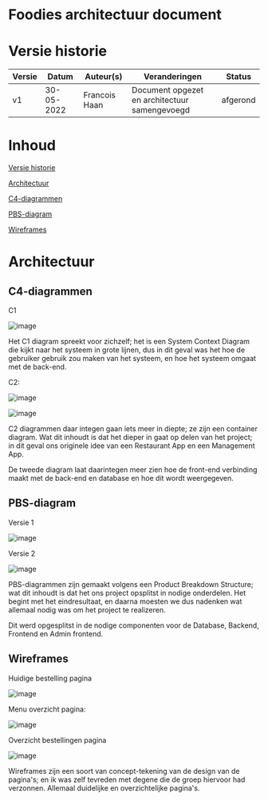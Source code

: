 # Foodies architectuur document

# Versie historie

| **Versie** | **Datum** | **Auteur(s)** | **Veranderingen** | **Status** |
| --- | --- | --- | --- | --- |
| v1 | 30-05-2022 | Francois Haan | Document opgezet en architectuur samengevoegd | afgerond |

# Inhoud

[Versie historie](https://github.com/JulianJ99/Portfolio/blob/main/GP/Documentation/Architectuurdocument.md#versie-historie)

[Architectuur](https://github.com/JulianJ99/Portfolio/blob/main/GP/Documentation/Architectuurdocument.md#architectuur)

[C4-diagrammen](https://github.com/JulianJ99/Portfolio/blob/main/GP/Documentation/Architectuurdocument.md#c4-diagrammen)

[PBS-diagram](https://github.com/JulianJ99/Portfolio/blob/main/GP/Documentation/Architectuurdocument.md#pbs-diagram)

[Wireframes](https://github.com/JulianJ99/Portfolio/blob/main/GP/Documentation/Architectuurdocument.md#wireframes)

# Architectuur

## C4-diagrammen

C1

![image](https://user-images.githubusercontent.com/84009857/174651507-a6686b79-1886-4f85-9342-af04e75b6bea.png)

Het C1 diagram spreekt voor zichzelf; het is een System Context Diagram die kijkt naar het systeem in grote lijnen, dus in dit geval was het hoe de gebruiker gebruik zou maken van het systeem, en hoe het systeem omgaat met de back-end.

C2:

![image](https://user-images.githubusercontent.com/84009857/174651325-6eb82d2f-b45e-43a6-ad0b-8b9ac6119f0d.png)

![image](https://user-images.githubusercontent.com/84009857/174651329-324bffd6-2048-4d3f-9b26-aa20e03f244c.png)

C2 diagrammen daar integen gaan iets meer in diepte; ze zijn een container diagram. Wat dit inhoudt is dat het dieper in gaat op delen van het project; in dit geval ons originele idee van een Restaurant App en een Management App. 

De tweede diagram laat daarintegen meer zien hoe de front-end verbinding maakt met de back-end en database en hoe dit wordt weergegeven.  

## PBS-diagram

Versie 1

![image](https://user-images.githubusercontent.com/84009857/174651344-0a76e3e0-cb61-42d6-8989-9a72dd51b025.png)

Versie 2

![image](https://user-images.githubusercontent.com/84009857/174651358-a9cb2518-1935-4521-9cbb-04b4ce574dab.png)

PBS-diagrammen zijn gemaakt volgens een Product Breakdown Structure; wat dit inhoudt is dat het ons project opsplitst in nodige onderdelen. Het begint met het eindresultaat, en daarna moesten we dus nadenken wat allemaal nodig was om het project te realizeren. 

Dit werd opgesplitst in de nodige componenten voor de Database, Backend, Frontend en Admin frontend.

## Wireframes

Huidige bestelling pagina

![image](https://user-images.githubusercontent.com/84009857/174651382-848ae283-330c-4a40-8b65-331358c781fb.png)

Menu overzicht pagina:

![image](https://user-images.githubusercontent.com/84009857/174651392-da0cf0b5-f791-4944-927f-accdbc8f5726.png)

Overzicht bestellingen pagina

![image](https://user-images.githubusercontent.com/84009857/174651396-bfb90ae6-3155-4e5c-8325-ba254acfb768.png)

Wireframes zijn een soort van concept-tekening van de design van de pagina's; en ik was zelf tevreden met degene die de groep hiervoor had verzonnen. Allemaal duidelijke en overzichtelijke pagina's.
